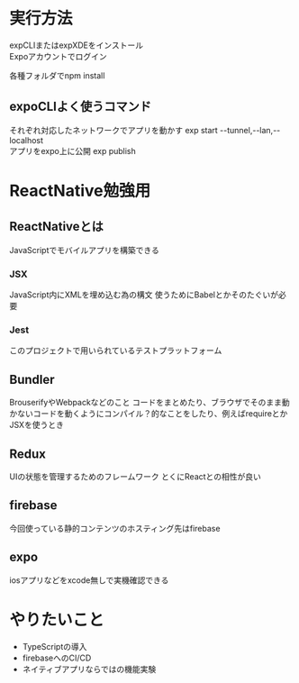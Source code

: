 # 実行方法

expCLIまたはexpXDEをインストール  
Expoアカウントでログイン

各種フォルダでnpm install

## expoCLIよく使うコマンド
それぞれ対応したネットワークでアプリを動かす
exp start --tunnel,--lan,--localhost  
アプリをexpo上に公開
exp publish



# ReactNative勉強用
## ReactNativeとは
JavaScriptでモバイルアプリを構築できる

### JSX
JavaScript内にXMLを埋め込む為の構文
使うためにBabelとかそのたぐいが必要

### Jest
このプロジェクトで用いられているテストプラットフォーム

## Bundler
BrouserifyやWebpackなどのこと
コードをまとめたり、ブラウザでそのまま動かないコードを動くようにコンパイル？的なことをしたり、例えばrequireとかJSXを使うとき

## Redux
UIの状態を管理するためのフレームワーク
とくにReactとの相性が良い

## firebase
今回使っている静的コンテンツのホスティング先はfirebase

## expo
iosアプリなどをxcode無しで実機確認できる


# やりたいこと
- TypeScriptの導入
- firebaseへのCI/CD
- ネイティブアプリならではの機能実験


